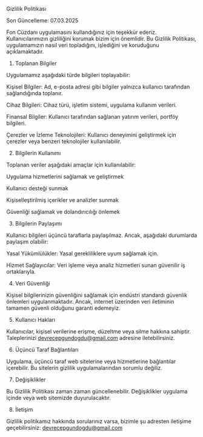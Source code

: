 Gizlilik Politikası 

Son Güncelleme: 07.03.2025

Fon Cüzdanı uygulamasını kullandığınız için teşekkür ederiz. Kullanıcılarımızın gizliliğini korumak bizim için önemlidir. Bu Gizlilik Politikası, uygulamamızın nasıl veri topladığını, işlediğini ve koruduğunu açıklamaktadır.

1. Toplanan Bilgiler

Uygulamamız aşağıdaki türde bilgileri toplayabilir:

Kişisel Bilgiler: Ad, e-posta adresi gibi bilgiler yalnızca kullanıcı tarafından sağlandığında toplanır.

Cihaz Bilgileri: Cihaz türü, işletim sistemi, uygulama kullanım verileri.

Finansal Bilgiler: Kullanıcı tarafından sağlanan yatırım verileri, portföy bilgileri.

Çerezler ve İzleme Teknolojileri: Kullanıcı deneyimini geliştirmek için çerezler veya benzeri teknolojiler kullanılabilir.

2. Bilgilerin Kullanımı

Toplanan veriler aşağıdaki amaçlar için kullanılabilir:

Uygulama hizmetlerini sağlamak ve geliştirmek

Kullanıcı desteği sunmak

Kişiselleştirilmiş içerikler ve analizler sunmak

Güvenliği sağlamak ve dolandırıcılığı önlemek

3. Bilgilerin Paylaşımı

Kullanıcı bilgileri üçüncü taraflarla paylaşılmaz. Ancak, aşağıdaki durumlarda paylaşım olabilir:

Yasal Yükümlülükler: Yasal gerekliliklere uyum sağlamak için.

Hizmet Sağlayıcılar: Veri işleme veya analiz hizmetleri sunan güvenilir iş ortaklarıyla.

4. Veri Güvenliği

Kişisel bilgilerinizin güvenliğini sağlamak için endüstri standardı güvenlik önlemleri uygulanmaktadır. Ancak, internet üzerinden veri iletiminin tamamen güvenli olduğunu garanti edemeyiz.

5. Kullanıcı Hakları

Kullanıcılar, kişisel verilerine erişme, düzeltme veya silme hakkına sahiptir. Taleplerinizi devrecepgundogdu@gmail.com adresine iletebilirsiniz.

6. Üçüncü Taraf Bağlantıları

Uygulama, üçüncü taraf web sitelerine veya hizmetlerine bağlantılar içerebilir. Bu sitelerin gizlilik uygulamalarından sorumlu değiliz.

7. Değişiklikler

Bu Gizlilik Politikası zaman zaman güncellenebilir. Değişiklikler uygulama içinde veya web sitemizde duyurulacaktır.

8. İletişim

Gizlilik politikamız hakkında sorularınız varsa, bizimle şu adresten iletişime geçebilirsiniz: devrecepgundogdu@gmail.com
